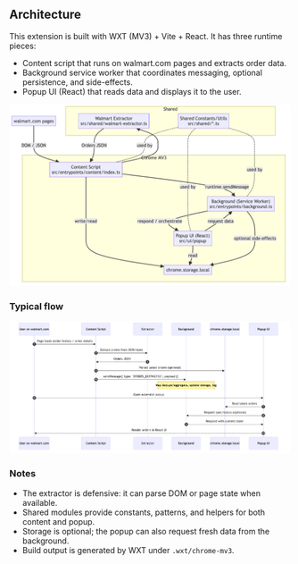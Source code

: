 ## Architecture

This extension is built with WXT (MV3) + Vite + React. It has three runtime pieces:

- Content script that runs on walmart.com pages and extracts order data.
- Background service worker that coordinates messaging, optional persistence, and side-effects.
- Popup UI (React) that reads data and displays it to the user.

![Architecture Diagram](./diagrams/architecture.png)

### Typical flow

![Sequence Diagram](./diagrams/sequence.png)

### Notes

- The extractor is defensive: it can parse DOM or page state when available.
- Shared modules provide constants, patterns, and helpers for both content and popup.
- Storage is optional; the popup can also request fresh data from the background.
- Build output is generated by WXT under `.wxt/chrome-mv3`.
